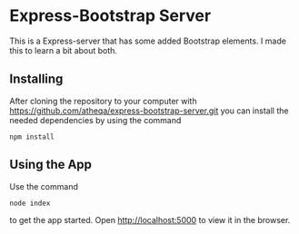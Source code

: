 # Express-Bootstrap Server
This is a Express-server that has some added Bootstrap elements. I made this to learn a bit about both. 

## Installing 

After cloning the repository to your computer with https://github.com/atheqa/express-bootstrap-server.git you can install the needed dependencies by using the command
```
npm install
```

## Using the App
Use the command 
```
node index
```
to get the app started. Open  [http://localhost:5000](http://localhost:5000/)  to view it in the browser.

